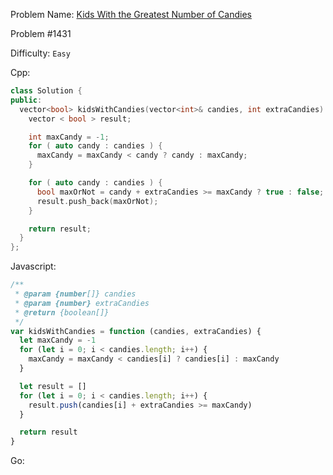 Problem Name: [Kids With the Greatest Number of Candies](https://leetcode.com/problems/kids-with-the-greatest-number-of-candies/)

Problem #1431

Difficulty: `Easy`

Cpp:

```cpp
class Solution {
public:
  vector<bool> kidsWithCandies(vector<int>& candies, int extraCandies) {
    vector < bool > result;

    int maxCandy = -1;
    for ( auto candy : candies ) {
      maxCandy = maxCandy < candy ? candy : maxCandy;
    }

    for ( auto candy : candies ) {
      bool maxOrNot = candy + extraCandies >= maxCandy ? true : false;
      result.push_back(maxOrNot);
    }

    return result;
  }
};
```

Javascript:

```js
/**
 * @param {number[]} candies
 * @param {number} extraCandies
 * @return {boolean[]}
 */
var kidsWithCandies = function (candies, extraCandies) {
  let maxCandy = -1
  for (let i = 0; i < candies.length; i++) {
    maxCandy = maxCandy < candies[i] ? candies[i] : maxCandy
  }

  let result = []
  for (let i = 0; i < candies.length; i++) {
    result.push(candies[i] + extraCandies >= maxCandy)
  }

  return result
}
```

Go:

```go

```
